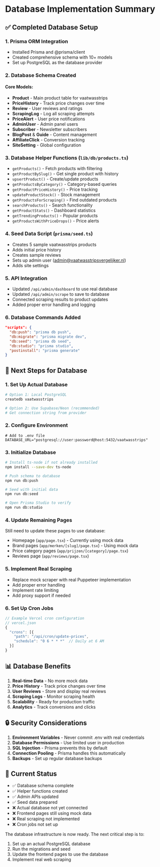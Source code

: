 # Database Implementation Summary

## ✅ Completed Database Setup

### 1. **Prisma ORM Integration**
- Installed Prisma and @prisma/client
- Created comprehensive schema with 10+ models
- Set up PostgreSQL as the database provider

### 2. **Database Schema Created**

#### Core Models:
- **Product** - Main product table for vaatwasstrips
- **PriceHistory** - Track price changes over time
- **Review** - User reviews and ratings
- **ScrapingLog** - Log all scraping attempts
- **PriceAlert** - User price notifications
- **AdminUser** - Admin panel users
- **Subscriber** - Newsletter subscribers
- **BlogPost** & **Guide** - Content management
- **AffiliateClick** - Conversion tracking
- **SiteSetting** - Global configuration

### 3. **Database Helper Functions** (`lib/db/products.ts`)
- `getProducts()` - Fetch products with filtering
- `getProductBySlug()` - Get single product with history
- `upsertProduct()` - Create/update products
- `getProductsByCategory()` - Category-based queries
- `getProductPriceHistory()` - Price tracking
- `updateProductStock()` - Stock management
- `getProductsForScraping()` - Find outdated products
- `searchProducts()` - Search functionality
- `getProductStats()` - Dashboard statistics
- `getTrendingProducts()` - Popular products
- `getProductsWithPriceDrops()` - Price alerts

### 4. **Seed Data Script** (`prisma/seed.ts`)
- Creates 5 sample vaatwasstrips products
- Adds initial price history
- Creates sample reviews
- Sets up admin user (admin@vaatwasstripsvergelijker.nl)
- Adds site settings

### 5. **API Integration**
- Updated `/api/admin/dashboard` to use real database
- Updated `/api/admin/scrape` to save to database
- Connected scraping results to product updates
- Added proper error handling and logging

### 6. **Database Commands Added**
```json
"scripts": {
  "db:push": "prisma db push",
  "db:migrate": "prisma migrate dev",
  "db:seed": "prisma db seed",
  "db:studio": "prisma studio",
  "postinstall": "prisma generate"
}
```

## 🚀 Next Steps for Database

### 1. **Set Up Actual Database**
```bash
# Option 1: Local PostgreSQL
createdb vaatwasstrips

# Option 2: Use Supabase/Neon (recommended)
# Get connection string from provider
```

### 2. **Configure Environment**
```env
# Add to .env file
DATABASE_URL="postgresql://user:password@host:5432/vaatwasstrips"
```

### 3. **Initialize Database**
```bash
# Install ts-node if not already installed
npm install --save-dev ts-node

# Push schema to database
npm run db:push

# Seed with initial data
npm run db:seed

# Open Prisma Studio to verify
npm run db:studio
```

### 4. **Update Remaining Pages**
Still need to update these pages to use database:
- Homepage (`app/page.tsx`) - Currently using mock data
- Brand pages (`app/merken/[slug]/page.tsx`) - Using mock data
- Price category pages (`app/prijzen/[category]/page.tsx`)
- Reviews page (`app/reviews/page.tsx`)

### 5. **Implement Real Scraping**
- Replace mock scraper with real Puppeteer implementation
- Add proper error handling
- Implement rate limiting
- Add proxy support if needed

### 6. **Set Up Cron Jobs**
```typescript
// Example Vercel cron configuration
// vercel.json
{
  "crons": [{
    "path": "/api/cron/update-prices",
    "schedule": "0 6 * * *"  // Daily at 6 AM
  }]
}
```

## 📊 Database Benefits

1. **Real-time Data** - No more mock data
2. **Price History** - Track price changes over time
3. **User Reviews** - Store and display real reviews
4. **Scraping Logs** - Monitor scraping health
5. **Scalability** - Ready for production traffic
6. **Analytics** - Track conversions and clicks

## 🔒 Security Considerations

1. **Environment Variables** - Never commit .env with real credentials
2. **Database Permissions** - Use limited user in production
3. **SQL Injection** - Prisma prevents this by default
4. **Connection Pooling** - Prisma handles this automatically
5. **Backups** - Set up regular database backups

## 🎯 Current Status

- ✅ Database schema complete
- ✅ Helper functions created
- ✅ Admin APIs updated
- ✅ Seed data prepared
- ❌ Actual database not yet connected
- ❌ Frontend pages still using mock data
- ❌ Real scraping not implemented
- ❌ Cron jobs not set up

The database infrastructure is now ready. The next critical step is to:
1. Set up an actual PostgreSQL database
2. Run the migrations and seed
3. Update the frontend pages to use the database
4. Implement real web scraping
